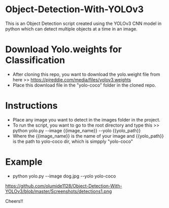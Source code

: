 # Object-Detection-With-YOLOv3
This is an Object Detection script created using the YOLOv3 CNN model in python which can detect multiple objects at a time in an image.

# Download Yolo.weights for Classification
- After cloning this repo, you want to download the yolo.weight file from here >> https://pjreddie.com/media/files/yolov3.weights
- Place this download file in the "yolo-coco" folder in the cloned repo.

# Instructions
- Place any image you want to detect in the images folder in the project.
- To run the script, you want to go to the root directory and type this >> python yolo.py --image {{image_name}} --yolo {{yolo_path}}
- Where the {{image_name}} is the name of your image and {{yolo_path}} is the path to yolo-coco dir, which is simpply "yolo-coco"

# Example
- python yolo.py --image dog.jpg --yolo yolo-coco

https://github.com/olumide1128/Object-Detection-With-YOLOv3/blob/master/Screenshots/detections1.png


Cheers!!
